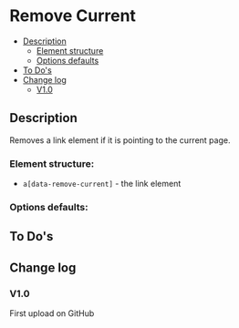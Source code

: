 # Remove Current
- [Description](#description)
    - [Element structure](#element-structure)
    - [Options defaults](#options-defaults)
- [To Do's](#to-dos)
- [Change log](#change-log)
    - [V1.0](#v10)

## Description
Removes a link element if it is pointing to the current page.
### Element structure:
- `a[data-remove-current]` - the link element
### Options defaults:

## To Do's

## Change log
### V1.0
First upload on GitHub